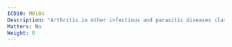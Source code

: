 ```yaml
---
ICD10: M0184
Description: "Arthritis in other infectious and parasitic diseases classified elsewhere: Hand"
Matters: No
Weight: 0
---
```

